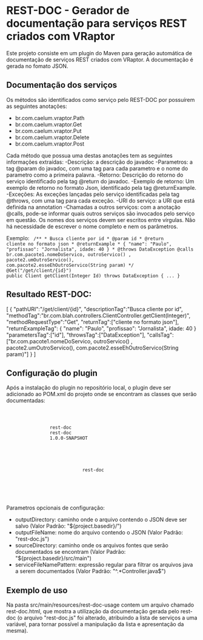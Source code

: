 # REST-DOC - Gerador de documentação para serviços REST criados com VRaptor

Este projeto consiste em um plugin do Maven para geração automática de documentação de serviços REST criados com VRaptor.
A documentação é gerada no fomato JSON.


## Documentação dos serviços

Os métodos são identificados como serviço pelo REST-DOC por possuírem as seguintes anotações:
- br.com.caelum.vraptor.Path
- br.com.caelum.vraptor.Get
- br.com.caelum.vraptor.Put
- br.com.caelum.vraptor.Delete
- br.com.caelum.vraptor.Post

Cada método que possua uma destas anotações tem as seguintes informações extraídas:
-Descrição: a descrição do javadoc
-Parametros: a tag @param do javadoc, com uma tag para cada parametro e o nome do parametro como a primeira palavra.
-Retorno: Descrição do retorno do serviço identificado pela tag @return do javadoc. 
-Exemplo de retorno: Um exemplo de retorno no formato Json, identificado pela tag @returnExample.
-Exceções: As exceções lançadas pelo serviço identificadas pela tag @throws, com uma tag para cada exceção.
-URI do serviço: a URI que está definida na annotation
-Chamadas a outros serviços: com a anotação @calls, pode-se informar quais outros serviços são invocados pelo serviço em questão. Os nomes 
dos serviços devem ser escritos entre vírgulas. Não há necessidade de escrever o nome completo e nem os parâmetros.

Exemplo:
<code>
	/**
	 * Busca cliente por id
	 * @param id
	 * @return cliente no formato json
	 * @returnExample
	 * { "name": "Paulo", "profissao": "Jornalista", idade: 40 } 
	 * @throws DataException
	   @calls br.com.pacote1.nomeDoServico, outroServico() , pacote2.umOutroServico(), com.pacote2.esseEhOutroServico(String param)
	 */
@Get("/get/client/{id}")
public Client getClient(Integer Id) throws DataException {
...
}
</code>


## Resultado REST-DOC:
[
  {
    "pathURI":"/get/client/{id}",
    "descriptionTag":"Busca cliente por id",
    "methodTag":"br.com.blah.controllers.ClientController.getClient(Integer)",
    "methodRequestType":"Get",
    "returnTag":["cliente no formato json"],
    "returnExampleTag":	{ "name": "Paulo", "profissao": "Jornalista", idade: 40 }
    "parametersTag":["id"],
    "throwsTag":["DataException"],
    "callsTag": ["br.com.pacote1.nomeDoServico, outroServico() , pacote2.umOutroServico(), com.pacote2.esseEhOutroServico(String param)"]
  }
]


## Configuração do plugin

Após a instalação do plugin no repositório local, o plugin deve ser adicionado ao POM.xml do projeto onde se encontram as classes que serão documentadas:

<code>
	<plugins>
            <plugin>
                <groupId>rest-doc</groupId>
                <artifactId>rest-doc</artifactId>
                <version>1.0.0-SNAPSHOT</version>
                <configuration>
                </configuration>
                <executions>
                    <execution>
                        <goals>
                            <goal>rest-doc</goal>
                        </goals>
                    </execution>
                </executions>
            </plugin>
        </plugins>
</code>

Parametros opcionais de configuração:
- outputDirectory: caminho onde o arquivo contendo o JSON deve ser salvo (Valor Padrão: "${project.basedir}/")
- outputFileName: nome do arquivo contendo o JSON (Valor Padrão: "rest-doc.js")	
- sourceDirectory: caminho onde os arquivos fontes que serão documentados se encontram (Valor Padrão: "${project.basedir}/src/main")
- serviceFileNamePattern: expressão regular para filtrar os arquivos java a serem documentados (Valor Padrão: "^.*Controller\.java$")


## Exemplo de uso

Na pasta src/main/resources/rest-doc-usage contem um arquivo chamado rest-doc.html, que mostra a utilização da documentação 
gerada pelo rest-doc (o arquivo "rest-doc.js" foi alterado, atribuindo a lista de serviços a uma variável, para tornar possível 
a manipulação da lista e apresentação da mesma).